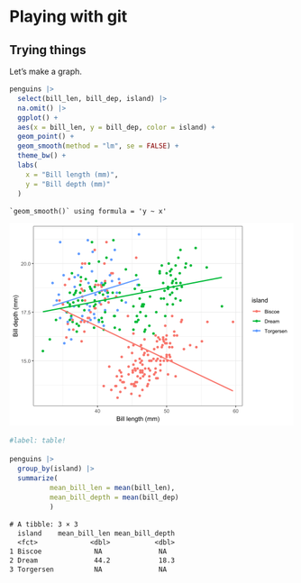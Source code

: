 # Playing with git

## Trying things

Let’s make a graph.

``` r
penguins |>
  select(bill_len, bill_dep, island) |>
  na.omit() |>
  ggplot() +
  aes(x = bill_len, y = bill_dep, color = island) +
  geom_point() +
  geom_smooth(method = "lm", se = FALSE) +
  theme_bw() +
  labs(
    x = "Bill length (mm)",
    y = "Bill depth (mm)"
  )
```

    `geom_smooth()` using formula = 'y ~ x'

![](playing_quarto_files/figure-commonmark/graphity%20graph%20graph-1.svg)

``` r
#label: table!

penguins |>
  group_by(island) |>
  summarize(
          mean_bill_len = mean(bill_len),
          mean_bill_depth = mean(bill_dep)
          )
```

    # A tibble: 3 × 3
      island    mean_bill_len mean_bill_depth
      <fct>             <dbl>           <dbl>
    1 Biscoe             NA              NA  
    2 Dream              44.2            18.3
    3 Torgersen          NA              NA  
